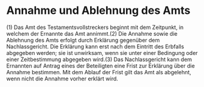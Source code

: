 # Annahme und Ablehnung des Amts

(1) Das Amt des Testamentsvollstreckers beginnt mit dem Zeitpunkt, in welchem der Ernannte das Amt annimmt.(2) Die Annahme sowie die Ablehnung des Amts erfolgt durch Erklärung gegenüber dem Nachlassgericht. Die Erklärung kann erst nach dem Eintritt des Erbfalls abgegeben werden; sie ist unwirksam, wenn sie unter einer Bedingung oder einer Zeitbestimmung abgegeben wird.(3) Das Nachlassgericht kann dem Ernannten auf Antrag eines der Beteiligten eine Frist zur Erklärung über die Annahme bestimmen. Mit dem Ablauf der Frist gilt das Amt als abgelehnt, wenn nicht die Annahme vorher erklärt wird. 

